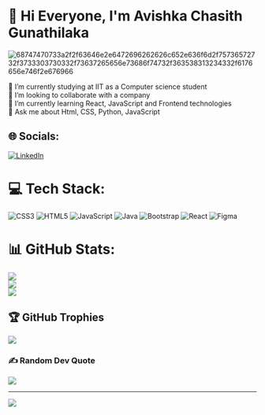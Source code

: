 # 💫 Hi Everyone, I'm Avishka Chasith Gunathilaka

![68747470733a2f2f63646e2e6472696262626c652e636f6d2f75736572732f3733303730332f73637265656e73686f74732f363538313234332f6176656e746f2e676966](https://github.com/AvishkaChasith/AvishkaChasith/assets/155515921/5fe48101-e189-4cc4-9415-ce67906ce9f0)

🔭 I’m currently studying at IIT as a Computer science student<br>👯 I’m looking to collaborate with a company <br>🌱 I’m currently learning React, JavaScript and Frontend technologies <br>💬 Ask me about Html, CSS, Python, JavaScript<br>


## 🌐 Socials:
[![LinkedIn](https://img.shields.io/badge/LinkedIn-%230077B5.svg?logo=linkedin&logoColor=white)](https://www.linkedin.com/in/chasith-gunathilaka-3b6b352a7/)

# 💻 Tech Stack:
![CSS3](https://img.shields.io/badge/css3-%231572B6.svg?style=for-the-badge&logo=css3&logoColor=white) ![HTML5](https://img.shields.io/badge/html5-%23E34F26.svg?style=for-the-badge&logo=html5&logoColor=white) ![JavaScript](https://img.shields.io/badge/javascript-%23323330.svg?style=for-the-badge&logo=javascript&logoColor=%23F7DF1E) ![Java](https://img.shields.io/badge/java-%23ED8B00.svg?style=for-the-badge&logo=openjdk&logoColor=white) ![Bootstrap](https://img.shields.io/badge/bootstrap-%238511FA.svg?style=for-the-badge&logo=bootstrap&logoColor=white) ![React](https://img.shields.io/badge/react-%2320232a.svg?style=for-the-badge&logo=react&logoColor=%2361DAFB) ![Figma](https://img.shields.io/badge/figma-%23F24E1E.svg?style=for-the-badge&logo=figma&logoColor=white)
# 📊 GitHub Stats:
![](https://github-readme-stats.vercel.app/api?username=AvishkaChasith&theme=dark&hide_border=false&include_all_commits=false&count_private=false)<br/>
![](https://github-readme-streak-stats.herokuapp.com/?user=AvishkaChasith&theme=dark&hide_border=false)<br/>
![](https://github-readme-stats.vercel.app/api/top-langs/?username=AvishkaChasith&theme=dark&hide_border=false&include_all_commits=false&count_private=false&layout=compact)

## 🏆 GitHub Trophies
![](https://github-profile-trophy.vercel.app/?username=AvishkaChasith&theme=radical&no-frame=false&no-bg=false&margin-w=4)

### ✍️ Random Dev Quote
![](https://quotes-github-readme.vercel.app/api?type=horizontal&theme=radical)

---
[![](https://visitcount.itsvg.in/api?id=AvishkaChasith&icon=0&color=0)](https://visitcount.itsvg.in)

<!-- Proudly created with GPRM ( https://gprm.itsvg.in ) -->

